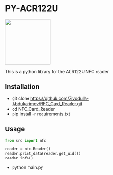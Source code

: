 # PY-ACR122U

<img src="http://downloads.acs.com.hk/product-website-image/acr38-image.jpg" width="150" height="150">

This is a python library for the ACR122U NFC reader

## Installation
- git clone https://github.com/Ziyodulla-Abdukarimov/NFC_Card_Reader.git
- cd NFC_Card_Reader
- pip install -r requirements.txt

## Usage
```python
from src import nfc

reader = nfc.Reader()
reader.print_data(reader.get_uid())
reader.info()
```
- python main.py
